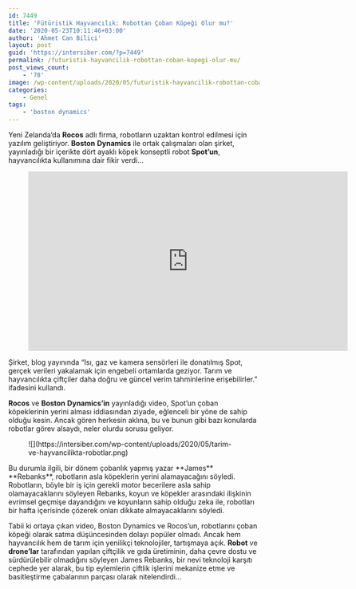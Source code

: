 ```yaml
---
id: 7449
title: 'Fütüristik Hayvancılık: Robottan Çoban Köpeği Olur mu?'
date: '2020-05-23T10:11:46+03:00'
author: 'Ahmet Can Bilici'
layout: post
guid: 'https://intersiber.com/?p=7449'
permalink: /futuristik-hayvancilik-robottan-coban-kopegi-olur-mu/
post_views_count:
    - '78'
image: /wp-content/uploads/2020/05/futuristik-hayvancilik-robottan-coban-kopegi-olur-mu.png
categories:
    - Genel
tags:
    - 'boston dynamics'
---
```


Yeni Zelanda’da **Rocos** adlı firma, robotların uzaktan kontrol edilmesi için yazılım geliştiriyor. **Boston** **Dynamics** ile ortak çalışmaları olan şirket, yayınladığı bir içerikte dört ayaklı köpek konseptli robot **Spot’un**, hayvancılıkta kullanımına dair fikir verdi…

<figure class="wp-block-embed-youtube wp-block-embed is-type-video is-provider-youtube wp-embed-aspect-16-9 wp-has-aspect-ratio"><div class="wp-block-embed__wrapper"><span class="embed-youtube" style="text-align:center; display: block;"><iframe allowfullscreen="true" class="youtube-player" height="360" src="https://www.youtube.com/embed/RBLnAhzPpTQ?version=3&rel=1&fs=1&autohide=2&showsearch=0&showinfo=1&iv_load_policy=1&wmode=transparent" style="border:0;" width="640"></iframe></span></div></figure>Şirket, blog yayınında “Isı, gaz ve kamera sensörleri ile donatılmış Spot, gerçek verileri yakalamak için engebeli ortamlarda geziyor. Tarım ve hayvancılıkta çiftçiler daha doğru ve güncel verim tahminlerine erişebilirler.” ifadesini kullandı.

**Rocos** ve **Boston** **Dynamics’in** yayınladığı video, Spot’un çoban köpeklerinin yerini alması iddiasından ziyade, eğlenceli bir yöne de sahip olduğu kesin. Ancak gören herkesin aklına, bu ve bunun gibi bazı konularda robotlar görev alsaydı, neler olurdu sorusu geliyor.

<figure class="wp-block-image size-large">![](https://intersiber.com/wp-content/uploads/2020/05/tarim-ve-hayvancilikta-robotlar.png)</figure>Bu durumla ilgili, bir dönem çobanlık yapmış yazar **James** **Rebanks**, robotların asla köpeklerin yerini alamayacağını söyledi. Robotların, böyle bir iş için gerekli motor becerilere asla sahip olamayacaklarını söyleyen Rebanks, koyun ve köpekler arasındaki ilişkinin evrimsel geçmişe dayandığını ve koyunların sahip olduğu zeka ile, robotları bir hafta içerisinde çözerek onları dikkate almayacaklarını söyledi.

Tabii ki ortaya çıkan video, Boston Dynamics ve Rocos’un, robotlarını çoban köpeği olarak satma düşüncesinden dolayı popüler olmadı. Ancak hem hayvancılık hem de tarım için yenilikçi teknolojiler, tartışmaya açık. **Robot** ve **drone’lar** tarafından yapılan çiftçilik ve gıda üretiminin, daha çevre dostu ve sürdürülebilir olmadığını söyleyen James Rebanks, bir nevi teknoloji karşıtı cephede yer alarak, bu tip eylemlerin çiftlik işlerini mekanize etme ve basitleştirme çabalarının parçası olarak nitelendirdi…